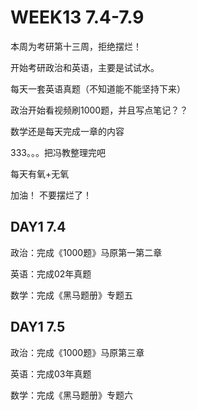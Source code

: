 # WEEK13 7.4-7.9

本周为考研第十三周，拒绝摆烂！

开始考研政治和英语，主要是试试水。

每天一套英语真题（不知道能不能坚持下来）

政治开始看视频刷1000题，并且写点笔记？？

数学还是每天完成一章的内容

333。。。把冯教整理完吧

每天有氧+无氧

加油！ 不要摆烂了！

## DAY1 7.4

政治：完成《1000题》马原第一第二章

英语：完成02年真题

数学：完成《黑马题册》专题五

## DAY1 7.5

政治：完成《1000题》马原第三章

英语：完成03年真题

数学：完成《黑马题册》专题六